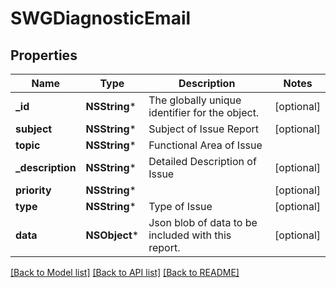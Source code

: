 # SWGDiagnosticEmail

## Properties
Name | Type | Description | Notes
------------ | ------------- | ------------- | -------------
**_id** | **NSString*** | The globally unique identifier for the object. | [optional] 
**subject** | **NSString*** | Subject of Issue Report | [optional] 
**topic** | **NSString*** | Functional Area of Issue | 
**_description** | **NSString*** | Detailed Description of Issue | [optional] 
**priority** | **NSString*** |  | [optional] 
**type** | **NSString*** | Type of Issue | [optional] 
**data** | **NSObject*** | Json blob of data to be included with this report. | [optional] 

[[Back to Model list]](../README.md#documentation-for-models) [[Back to API list]](../README.md#documentation-for-api-endpoints) [[Back to README]](../README.md)


